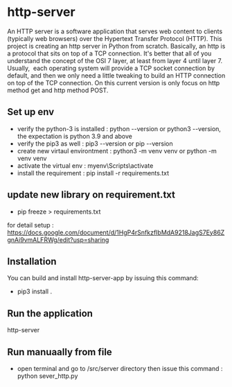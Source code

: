 

# http-server

An HTTP server is a software application that serves web content to clients (typically web browsers) over the Hypertext Transfer Protocol (HTTP).
This project is creating an http server in Python from scratch. Basically, an http is a protocol that sits on top of a TCP connection.
It's better that all of you understand the concept of the OSI 7 layer, at least from layer 4 until layer 7. Usually,  each operating system will provide a TCP socket connection by default, and then we only need a little tweaking to build an HTTP connection on top of the TCP connection.
On this current version is only focus on http method get and http method POST.

## Set up env

- verify the python-3 is installed : python --version or python3 --version,  the expectation is python 3.9 and above
- verify the pip3 as well : pip3 --version or pip --version
- create new virtaul environtment : python3 -m venv venv  or python -m venv venv
- activate the virtual env : myenv\Scripts\activate
- install the requirement : pip install -r requirements.txt

## update new library on requirement.txt
- pip freeze > requirements.txt

for detail setup : https://docs.google.com/document/d/1HgP4rSnfkzfIbMdA9218JagS7Ey86ZgnAi9vmALFRWg/edit?usp=sharing

## Installation

You can build and install http-server-app by issuing this command: 
- pip3 install .

## Run the application
http-server

## Run manuaally from file
- open terminal and go to /src/server directory then issue this command : python sever_http.py